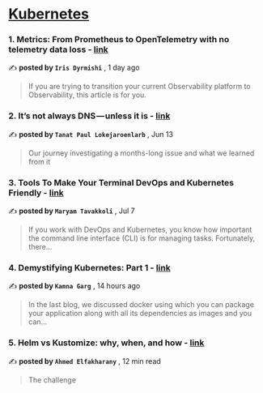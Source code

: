
<h1><a href=https://medium.com/tag/kubernetes/recommended target="_blank" rel="noopener noreferrer">Kubernetes</a></h1>
<h3>1. Metrics: From Prometheus to OpenTelemetry with no telemetry data loss - <a href=https://medium.com/@irisdyrmishi?source=tag_recommended_feed---------0-84----------kubernetes----------be70cdaa_78de_4d05_b837_c7ea0ed00a39------- target="_blank" rel="noopener noreferrer">link</a></h3>

✍️ **posted by `Iris Dyrmishi`** <date> , 1 day ago</date>

<blockquote>If you are trying to transition your current Observability platform to Observability, this article is for you.</blockquote>

<h3>2. It’s not always DNS — unless it is - <a href=https://medium.com/@tanatloke?source=tag_recommended_feed---------1-107----------kubernetes----------be70cdaa_78de_4d05_b837_c7ea0ed00a39------- target="_blank" rel="noopener noreferrer">link</a></h3>

✍️ **posted by `Tanat Paul Lokejaroenlarb`** <date> , Jun 13</date>

<blockquote>Our journey investigating a months-long issue and what we learned from it</blockquote>

<h3>3. Tools To Make Your Terminal DevOps and Kubernetes Friendly - <a href=https://medium.com/@maryam.tavakoli.3?source=tag_recommended_feed---------2-85----------kubernetes----------be70cdaa_78de_4d05_b837_c7ea0ed00a39------- target="_blank" rel="noopener noreferrer">link</a></h3>

✍️ **posted by `Maryam Tavakkoli`** <date> , Jul 7</date>

<blockquote>If you work with DevOps and Kubernetes, you know how important the command line interface (CLI) is for managing tasks. Fortunately, there…</blockquote>

<h3>4. Demystifying Kubernetes: Part 1 - <a href=https://medium.com/@kamnagarg-10157?source=tag_recommended_feed---------3-84----------kubernetes----------be70cdaa_78de_4d05_b837_c7ea0ed00a39------- target="_blank" rel="noopener noreferrer">link</a></h3>

✍️ **posted by `Kamna Garg`** <date> , 14 hours ago</date>

<blockquote>In the last blog, we discussed docker using which you can package your application along with all its dependencies as images and you can…</blockquote>

<h3>5. Helm vs Kustomize: why, when, and how - <a href=https://medium.com/@elfakharany?source=tag_recommended_feed---------4-107----------kubernetes----------be70cdaa_78de_4d05_b837_c7ea0ed00a39------- target="_blank" rel="noopener noreferrer">link</a></h3>

✍️ **posted by `Ahmed Elfakharany`** <date> , 12 min read</date>

<blockquote>The challenge</blockquote>

